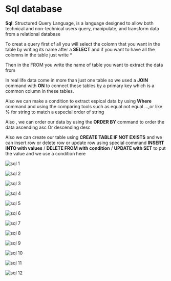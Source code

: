 # Sql database 

**Sql**: Structured Query Language, is a language designed to allow both technical and non-technical users query, manipulate, and transform data from a relational database

To creat a query first of all you will select the colomn that you want in the table by writing its name after a **SELECT** and if you want to have all the colomns in the table just write *  

Then in the FROM you write the name of table you want to extract the data from 

In real life data come in more than just one table so we used a **JOIN** command  with **ON** to connect these tables by a primary key which is a common column in these tables. 

Also we can make a condition to extract espical data by using **Where** command and using the comparing  tools such as equal not equal …,or like % for string to match a especial order of string 

Also , we can order our data by using the **ORDER BY** command to order the data ascending asc
Or descending desc 

Also we can create our table using **CREATE TABLE IF NOT EXISTS** and we can insert row or delete row or update row using special command **INSERT INTO with values**  / **DELETE FROM with condition** / **UPDATE with SET** to put the value and we use a condition here

![sql 1](/sql/sql1.jpg "1")

![sql 2](/sql/sql2.jpg "2")

![sql 3](/sql/sql3.jpg "3")

![sql 4](/sql/sql4.jpg "4")

![sql 5](/sql/sql5.jpg "5")

![sql 6](/sql/sql6.jpg "6")

![sql 7](/sql/sql7.jpg "7")

![sql 8](/sql/sql8.jpg "8")

![sql 9](/sql/sql9.jpg "9")

![sql 10](/sql/sql10.jpg "10")

![sql 11](/sql/sql11.jpg "11")

![sql 12](/sql/sql12.jpg "12")

